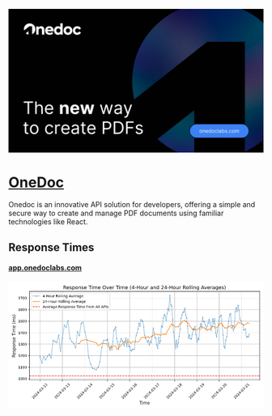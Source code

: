 [![Visit OneDoc](imagePreview.webp)](https://onedoc.com)

# [OneDoc](https://onedoc.com)

Onedoc is an innovative API solution for developers, offering a simple and secure way to create and manage PDF documents using familiar technologies like React.

## Response Times

#### [app.onedoclabs.com](https://app.onedoclabs.com)

![app.onedoclabs.com](response-time-charts/app.onedoclabs.com.png)
